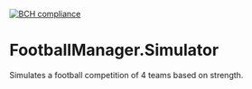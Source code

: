 [![BCH compliance](https://bettercodehub.com/edge/badge/kloarubeek/FootballManager.Simulator?branch=master)](https://bettercodehub.com/)

# FootballManager.Simulator
Simulates a football competition of 4 teams based on strength.
